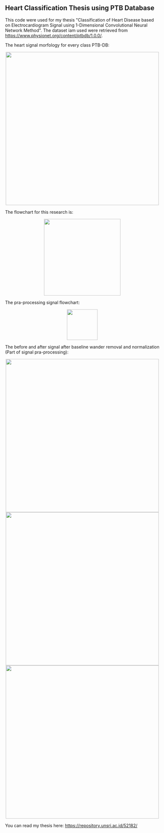 ## Heart Classification Thesis using PTB Database

This code were used for my thesis "Classification of Heart Disease based on Electrocardiogram Signal using 1-Dimensional Convolutional Neural Network Method". The dataset iam used were retrieved from https://www.physionet.org/content/ptbdb/1.0.0/.

The heart signal morfology for every class  PTB-DB:

<p align="center">
  <img src="https://user-images.githubusercontent.com/89351262/146329338-31004d04-4777-493c-9a06-c89a61798bf5.png" width="500"/> <br />
</p>


The flowchart for this research is:

<p align="center">
  <img src="https://user-images.githubusercontent.com/89351262/146327195-fd7d5875-2826-4a94-a29d-a2d6f48d713d.png" height="250" /> <br />
</p>


The pra-processing signal flowchart:

<p align="center">
  <img src="https://user-images.githubusercontent.com/89351262/146327372-3f8633df-aca9-4346-832c-6aa7ff0aa886.png" width="100" /> <br />
</p>


The before and after signal after baseline wander removal and normalization (Part of signal pra-processing):

<p align="center">
  <img src="https://user-images.githubusercontent.com/89351262/146328336-f6c8bbe8-d7de-4ab1-b76b-94cdedd84365.png" width="500" /> <br />
<img src="https://user-images.githubusercontent.com/89351262/146329096-09740a77-7647-46df-8635-12bd033a9a54.png" width="500" /> <br />
<img src="https://user-images.githubusercontent.com/89351262/146329182-0cbcdafc-75eb-49c5-83f6-434c4aa77486.png" width="500" /> <br />
</p>

You can read my thesis here: https://repository.unsri.ac.id/52182/
